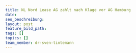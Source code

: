```yaml
---
title: NL Nord Lease AG zahlt nach Klage vor AG Hamburg
date:
seo_beschreibung:
layout: post
feature_bild_path:
tags: []
topics: []
team_member: dr-sven-tintemann
---
```

